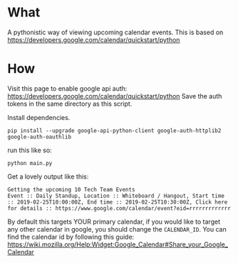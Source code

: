 # What
A pythonistic way of viewing upcoming calendar events.
This is based on https://developers.google.com/calendar/quickstart/python

# How

Visit this page to enable google api auth: https://developers.google.com/calendar/quickstart/python
Save the auth tokens in the same directory as this script.

Install dependencies.
```
pip install --upgrade google-api-python-client google-auth-httplib2 google-auth-oauthlib
```

run this like so:
```
python main.py
```

Get a lovely output like this:
```
Getting the upcoming 10 Tech Team Events
Event :: Daily Standup, Location :: Whiteboard / Hangout, Start time :: 2019-02-25T10:00:00Z, End time :: 2019-02-25T10:30:00Z, Click here for details :: https://www.google.com/calendar/event?eid=rrrrrrrrrrrrr

```

By default this targets YOUR primary calendar, if you would like to target any other calendar in google, you should change the `CALENDAR_ID`.
You can find the calendar id by following this guide: https://wiki.mozilla.org/Help:Widget:Google_Calendar#Share_your_Google_Calendar
